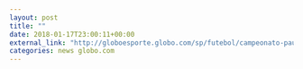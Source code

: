 ```yaml
---
layout: post
title: ""
date: 2018-01-17T23:00:11+00:00
external_link: "http://globoesporte.globo.com/sp/futebol/campeonato-paulista/jogo/17-01-2018/corinthians-ponte-preta/"
categories: news globo.com
---
```

